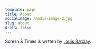 ```yaml
---
template: page
title: About
socialImage: /media/image-2.jpg
slug: about
draft: false
---
```

Screen & Times is written by [Louis Barclay](http://louis.work/).